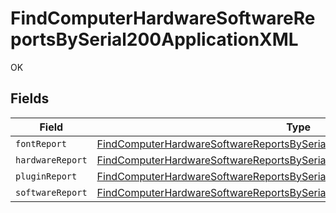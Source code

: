 # FindComputerHardwareSoftwareReportsBySerial200ApplicationXML

OK


## Fields

| Field                                                                                                                                                                               | Type                                                                                                                                                                                | Required                                                                                                                                                                            | Description                                                                                                                                                                         |
| ----------------------------------------------------------------------------------------------------------------------------------------------------------------------------------- | ----------------------------------------------------------------------------------------------------------------------------------------------------------------------------------- | ----------------------------------------------------------------------------------------------------------------------------------------------------------------------------------- | ----------------------------------------------------------------------------------------------------------------------------------------------------------------------------------- |
| `fontReport`                                                                                                                                                                        | [FindComputerHardwareSoftwareReportsBySerial200ApplicationXMLFontReport](../../models/operations/findcomputerhardwaresoftwarereportsbyserial200applicationxmlfontreport.md)         | :heavy_minus_sign:                                                                                                                                                                  | N/A                                                                                                                                                                                 |
| `hardwareReport`                                                                                                                                                                    | [FindComputerHardwareSoftwareReportsBySerial200ApplicationXMLHardwareReport](../../models/operations/findcomputerhardwaresoftwarereportsbyserial200applicationxmlhardwarereport.md) | :heavy_minus_sign:                                                                                                                                                                  | N/A                                                                                                                                                                                 |
| `pluginReport`                                                                                                                                                                      | [FindComputerHardwareSoftwareReportsBySerial200ApplicationXMLPluginReport](../../models/operations/findcomputerhardwaresoftwarereportsbyserial200applicationxmlpluginreport.md)     | :heavy_minus_sign:                                                                                                                                                                  | N/A                                                                                                                                                                                 |
| `softwareReport`                                                                                                                                                                    | [FindComputerHardwareSoftwareReportsBySerial200ApplicationXMLSoftwareReport](../../models/operations/findcomputerhardwaresoftwarereportsbyserial200applicationxmlsoftwarereport.md) | :heavy_minus_sign:                                                                                                                                                                  | N/A                                                                                                                                                                                 |